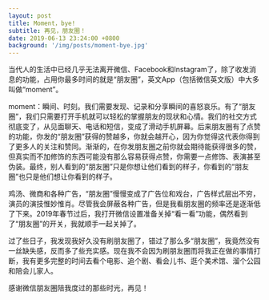 ```yaml
---
layout: post
title: Moment，bye!
subtitle: 再见，朋友圈！
date: 2019-06-13 23:24:00 +0800
background: '/img/posts/moment-bye.jpg'
---
```

当代人的生活中已经几乎无法离开微信、Facebook和Instagram了，除了收发消息的功能，占用你最多时间的就是“朋友圈”，英文App（包括微信英文版）中大多叫做“moment”。

moment：瞬间、时刻。我们需要发现、记录和分享瞬间的喜怒哀乐。有了“朋友圈”，我们只需要打开手机就可以轻松的掌握朋友的现状和心情。我们的社交方式彻底变了，从见面聊天、电话和短信，变成了滑动手机屏幕。后来朋友圈有了点赞的功能，你发的“朋友圈”获得的赞越多，你就会越开心，因为你觉得这代表你得到了更多人的关注和赞同。渐渐的，在你发朋友圈之前你就会期待能获得很多的赞，但真实而不加修饰的东西可能没有那么容易获得点赞，你需要一点修饰、表演甚至伪装。最终，别人看到的“朋友圈”只是你想让他们看到的样子，你看到的“朋友圈”也只是他们想让你看到的样子。

鸡汤、微商和各种广告，“朋友圈”慢慢变成了广告位和戏台，广告样式层出不穷，演员的演技惟妙惟肖。尽管我会屏蔽各种广告，但是我看朋友圈的频率还是逐渐低了下来。2019年春节过后，我打开微信设置准备关掉“看一看”功能，偶然看到了“朋友圈”的开关，我就顺手一起关掉了。

过了些日子，我发现我好久没有刷朋友圈了，错过了那么多“朋友圈”，我竟然没有一丝缺失感，反而多了些充实感。现在我不会因为刷朋友圈而将我正在做的事情打断，我有更多完整的时间去看个电影、追个剧、看会儿书、逛个美术馆、溜个公园和陪会儿家人。

感谢微信朋友圈陪我度过的那些时光，再见！



